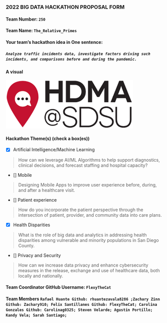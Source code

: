 ### 2022 BIG DATA HACKATHON PROPOSAL FORM

#### Team Number: `250`  

#### Team Name: `The_Relative_Primes`    

#### Your team’s hackathon idea in One sentence:
##### `Analyze traffic incidents data, investigate factors driving such incidents, and comparisons before and during the pandemic.`


#### A visual


<img height="10%" width="80%" alt="hdma" src="https://github.com/BigDataForSanDiego/bigdataforsandiego.github.io/blob/master/templates/img/hdma2.png?raw=true"> 


#### Hackathon Theme(s) (check a box(es))
- [X] Artificial Intelligence/Machine Learning 
> How can we leverage AI/ML Algorithms to help support diagnostics, clinical decisions, and forecast staffing and hospital capacity?
- [] Mobile
> Designing Mobile Apps to improve user experience before, during, and after a healthcare visit.
- [] Patient experience
> How do you incorporate the patient perspective through the intersection of patient, provider, and community data into care plans.
- [X] Health Disparities
> What is the role of big data and analytics in addressing health disparities among vulnerable and minority populations in San Diego County.
- [] Privacy and Security 
> How can we increase data privacy and enhance cybersecurity measures in the release, exchange and use of healthcare data, both locally and nationally.
#### Team Coordinator GitHub Username: `FlexyTheCat`

#### Team Members `Rafael Huante Github: rhuantezavala8286 ;Zachary Zinn Github: Zachary910; Felix Santillanes Github: FlexyTheCat; Carolina Gonzales Github: Carolinag0325; Steven Velarde; Agustin Portillo; Kandy Vela; Sarah Santiago;`
